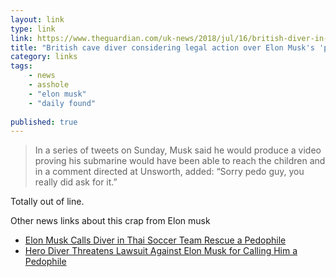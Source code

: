 ```yaml
---
layout: link
type: link
link: https://www.theguardian.com/uk-news/2018/jul/16/british-diver-in-thai-cave-rescue-stunned-after-attack-by-elon-musk
title: "British cave diver considering legal action over Elon Musk's 'pedo' attack"
category: links
tags: 
    - news
    - asshole
    - "elon musk"
    - "daily found"
    
published: true
---
```


> In a series of tweets on Sunday, Musk said he would produce a video proving his submarine would have been able to reach the children and in a comment directed at Unsworth, added: “Sorry pedo guy, you really did ask for it.”

Totally out of line.

Other news links about this crap from Elon musk
- [Elon Musk Calls Diver in Thai Soccer Team Rescue a Pedophile](http://fortune.com/2018/07/15/elon-musk-thai-rescue-diver-pedo-guy/)
- [Hero Diver Threatens Lawsuit Against Elon Musk for Calling Him a Pedophile](https://gizmodo.com/hero-diver-threatens-lawsuit-against-elon-musk-for-call-1827620681)